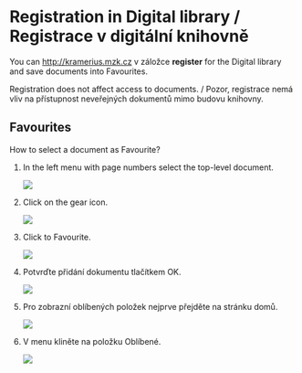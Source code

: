 # Registration in Digital library / Registrace v digitální knihovně
You can <a href="http://kramerius.mzk.cz" target="_blank">http://kramerius.mzk.cz</a> v záložce **register** for the Digital library and save documents into Favourites. 

Registration does not affect access to documents. / Pozor, registrace nemá vliv na přístupnost neveřejných dokumentů mimo budovu knihovny.

## Favourites
How to select a document as Favourite?

1. In the left menu with page numbers select the top-level document.

    ![](/images/help/registraceOblibene/step1.png)
 
2. Click on the gear icon.

    ![](/images/help/registraceOblibene/step2.png)
 
3. Click to Favourite.

    ![](/images/help/registraceOblibene/step3.png)
    
4. Potvrďte přidání dokumentu tlačítkem OK.

    ![](/images/help/registraceOblibene/step4.png)

5. Pro zobrazní oblíbených položek nejprve přejděte na stránku domů.

    ![](/images/help/registraceOblibene/step5.png)
    
6. V menu kliněte na položku Oblíbené. 

    ![](/images/help/registraceOblibene/step6.png)
